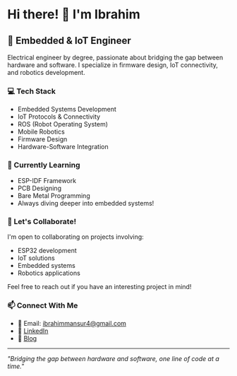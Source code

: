 # Hi there! 👋 I'm Ibrahim

## 🔧 Embedded & IoT Engineer

Electrical engineer by degree, passionate about bridging the gap between hardware and software. I specialize in firmware design, IoT connectivity, and robotics development.

### 💻 Tech Stack
- Embedded Systems Development
- IoT Protocols & Connectivity
- ROS (Robot Operating System)
- Mobile Robotics
- Firmware Design
- Hardware-Software Integration

### 🌱 Currently Learning
- ESP-IDF Framework
- PCB Designing
- Bare Metal Programming
- Always diving deeper into embedded systems!

### 🤝 Let's Collaborate!
I'm open to collaborating on projects involving:
- ESP32 development
- IoT solutions
- Embedded systems
- Robotics applications

Feel free to reach out if you have an interesting project in mind!

### 📫 Connect With Me
- 📧 Email: ibrahimmansur4@gmail.com
- 💼 [LinkedIn](https://www.linkedin.com/in/ibrahim-bin-mansur-4a7012157/)
- 📝 [Blog](https://ibrahimmansur4.medium.com/)

---
*"Bridging the gap between hardware and software, one line of code at a time."*
